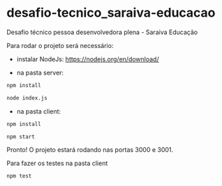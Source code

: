 # desafio-tecnico_saraiva-educacao
Desafio técnico pessoa desenvolvedora plena - Saraiva Educação

Para rodar o projeto será necessário:

- instalar NodeJs: https://nodejs.org/en/download/

- na pasta server:
```bash
npm install
```
```bash
node index.js
```

- na pasta client:
```bash
npm install
```
```bash
npm start
```

Pronto! O projeto estará rodando nas portas 3000 e 3001.

Para fazer os testes na pasta client
```bash
npm test
```
